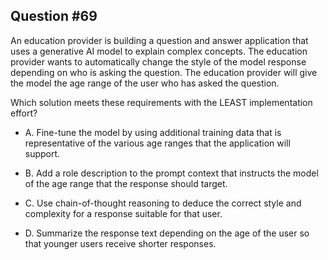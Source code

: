 ## Question #69

 An education provider is building a question and answer application that uses a generative AI model to explain complex concepts. The education provider wants to automatically change the style of the model response depending on who is asking the question. The education provider will give the model the age range of the user who has asked the question.

Which solution meets these requirements with the LEAST implementation effort?

- A. Fine-tune the model by using additional training data that is representative of the various age ranges that the application will support.

- B. Add a role description to the prompt context that instructs the model of the age range that the response should target.

- C. Use chain-of-thought reasoning to deduce the correct style and complexity for a response suitable for that user.

- D. Summarize the response text depending on the age of the user so that younger users receive shorter responses.